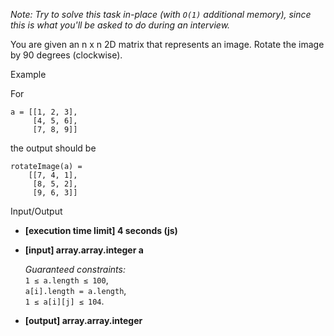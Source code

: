 
_Note: Try to solve this task in-place (with  `O(1)`  additional memory), since this is what you'll be asked to do during an interview._

You are given an n x n 2D matrix that represents an image. Rotate the image by 90 degrees (clockwise).

Example

For

```
a = [[1, 2, 3],
     [4, 5, 6],
     [7, 8, 9]]

```

the output should be

```
rotateImage(a) =
    [[7, 4, 1],
     [8, 5, 2],
     [9, 6, 3]]

```

Input/Output

-   **[execution time limit] 4 seconds (js)**
    
-   **[input] array.array.integer a**
    
    _Guaranteed constraints:_  
    `1 ≤ a.length ≤ 100`,  
    `a[i].length = a.length`,  
    `1 ≤ a[i][j] ≤ 104`.
    
-   **[output] array.array.integer**